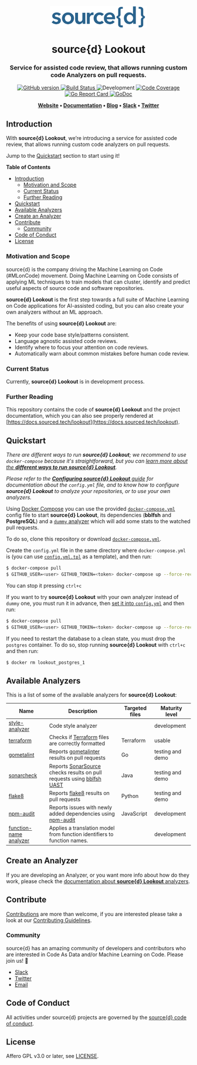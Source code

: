 <h1 align="center">
  <br>
  <a href="https://www.sourced.tech"><img src="./docs/assets/sourced.png" alt="source{d}" height="60px"></a>
  <br>
  <br>
  source{d} Lookout
  <br>
</h1>

<h3 align="center">
  Service for assisted code review, that allows running custom code Analyzers on pull requests.
</h3>

<p align="center">
  <a href="https://github.com/src-d/lookout/releases">
    <img src="https://badge.fury.io/gh/src-d%2Flookout.svg"
         alt="GitHub version">
  </a>
  <a href="https://travis-ci.org/src-d/lookout">
    <img src="https://travis-ci.org/src-d/lookout.svg?branch=master"
         alt="Build Status">
  </a>
  <img src="https://svg-badge.appspot.com/badge/stability/development?color=D6604A"
         alt="Development">
  <a href="https://codecov.io/github/src-d/lookout">
    <img src="https://codecov.io/github/src-d/lookout/coverage.svg"
         alt="Code Coverage">
  </a>
  <a href="https://goreportcard.com/report/github.com/src-d/lookout">
    <img src="https://goreportcard.com/badge/github.com/src-d/lookout"
         alt="Go Report Card">
  </a>
  <a href="https://godoc.org/github.com/src-d/lookout">
    <img src="https://godoc.org/github.com/src-d/lookout?status.svg"
         alt="GoDoc">
  </a>
</p>

<p align="center"><b>
    <a href="https://www.sourced.tech">Website</a> •
    <a href="https://docs.sourced.tech">Documentation</a> •
    <a href="https://blog.sourced.tech">Blog</a> •
    <a href="http://bit.ly/src-d-community">Slack</a> •
    <a href="https://twitter.com/sourcedtech">Twitter</a>
</b></p>

## Introduction

With **source{d} Lookout**, we’re introducing a service for assisted code review, that allows running custom code analyzers on pull requests.

Jump to the [Quickstart](#quickstart) section to start using it!


**Table of Contents**

<!--ts-->
* [Introduction](#introduction)
    * [Motivation and Scope](#motivation-and-scope)
    * [Current Status](#current-status)
    * [Further Reading](#further-reading)
* [Quickstart](#quickstart)
* [Available Analyzers](#available-analyzers)
* [Create an Analyzer](#create-an-analyzer)
* [Contribute](#contribute)
    * [Community](#community)
* [Code of Conduct](#code-of-conduct)
* [License](#license)
<!--te-->


### Motivation and Scope

source{d} is the company driving the Machine Learning on Code (#MLonCode) movement. Doing Machine Learning on Code consists of applying ML techniques to train models that can cluster, identify and predict useful aspects of source code and software repositories.

**source{d} Lookout** is the first step towards a full suite of Machine Learning on Code applications for AI-assisted coding, but you can also create your own analyzers without an ML approach.

The benefits of using **source{d} Lookout** are:
- Keep your code base style/patterns consistent.
- Language agnostic assisted code reviews.
- Identify where to focus your attention on code reviews.
- Automatically warn about common mistakes before human code review.

### Current Status

Currently, **source{d} Lookout** is in development process.

### Further Reading

This repository contains the code of **source{d} Lookout** and the project documentation, which you can also see properly rendered at [https://docs.sourced.tech/lookout](https://docs.sourced.tech/lookout).


## Quickstart

_There are different ways to run **source{d} Lookout**; we recommend to use `docker-compose` because it's straightforward, but you can [learn more about the **different ways to run source{d} Lookout**](/docs/how-to-run.md)._

_Please refer to the [**Configuring source{d} Lookout** guide](/docs/configuration.md) for documentation about the `config.yml` file, and to know how to configure **source{d} Lookout** to analyze your repositories, or to use your own analyzers._

Using [Docker Compose](https://docs.docker.com/compose) you can use the provided [`docker-compose.yml`](/docker-compose.yml) config file to start **source{d} Lookout**, its dependencies (**bblfsh** and **PostgreSQL**) and a [`dummy` analyzer](analyzers-examples.md#dummy-analyzer) which will add some stats to the watched pull requests.

To do so, clone this repository or download [`docker-compose.yml`](/docker-compose.yml).

Create the `config.yml` file in the same directory where `docker-compose.yml` is (you can use [`config.yml.tpl`](/config.yml.tpl) as a template), and then run:

```bash
$ docker-compose pull
$ GITHUB_USER=<user> GITHUB_TOKEN=<token> docker-compose up --force-recreate
```

You can stop it pressing `ctrl+c`

If you want to try **source{d} Lookout** with your own analyzer instead of `dummy` one, you must run it in advance, then [set it into `config.yml`](/docs/configuration.md#analyzers) and then run:

```bash
$ docker-compose pull
$ GITHUB_USER=<user> GITHUB_TOKEN=<token> docker-compose up --force-recreate lookout bblfsh postgres
```

If you need to restart the database to a clean state, you must drop the `postgres` container. To do so, stop running **source{d} Lookout** with `ctrl+c` and then run:

```bash
$ docker rm lookout_postgres_1
```


## Available Analyzers

This is a list of some of the available analyzers for **source{d} Lookout**:

| Name | Description | Targeted files | Maturity level |
| --- | --- | --- | --- |
| [style-analyzer](https://github.com/src-d/style-analyzer) | Code style analyzer |  | development |
| [terraform](https://github.com/src-d/lookout-terraform-analyzer) | Checks if [Terraform](https://github.com/hashicorp/terraform/) files are correctly formatted | Terraform | usable |
| [gometalint](https://github.com/src-d/lookout-gometalint-analyzer) | Reports [gometalinter](https://github.com/alecthomas/gometalinter) results on pull requests | Go | testing and demo |
| [sonarcheck](https://github.com/src-d/lookout-sonarcheck-analyzer) | Reports [SonarSource](https://github.com/bblfsh/sonar-checks) checks results on pull requests using [bblfsh UAST](https://doc.bblf.sh/uast/uast-specification.html) | Java | testing and demo |
| [flake8](https://github.com/src-d/lookout-flake8-analyzer) | Reports [flake8](http://flake8.pycqa.org/en/latest/) results on pull requests | Python| testing and demo |
| [npm-audit](https://github.com/erizocosmico/npm-audit-analyzer) | Reports issues with newly added dependencies using [npm-audit](https://docs.npmjs.com/cli/audit) | JavaScript | development |
| [function-name analyzer](https://github.com/src-d/function-name-analyzer) | Applies a translation model from function identifiers to function names. |  | development |


## Create an Analyzer

If you are developing an Analyzer, or you want more info about how do they work, please check the [documentation about **source{d} Lookout** analyzers](/docs/analyzers.md).


## Contribute

[Contributions](https://github.com/src-d/lookout/issues) are more than welcome, if you are interested please take a look at our [Contributing Guidelines](/docs/CONTRIBUTING.md).

### Community

source{d} has an amazing community of developers and contributors who are interested in Code As Data and/or Machine Learning on Code. Please join us! 👋

- [Slack](http://bit.ly/src-d-community)
- [Twitter](https://twitter.com/sourcedtech)
- [Email](mailto:hello@sourced.tech)


## Code of Conduct

All activities under source{d} projects are governed by the
[source{d} code of conduct](https://github.com/src-d/guide/blob/master/.github/CODE_OF_CONDUCT.md).


## License

Affero GPL v3.0 or later, see [LICENSE](LICENSE.md).
